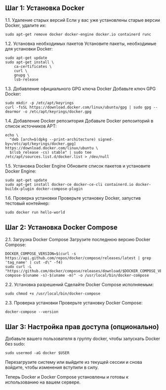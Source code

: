 ## Шаг 1: Установка Docker
1.1. Удаление старых версий
Если у вас уже установлены старые версии Docker, удалите их:
```
sudo apt-get remove docker docker-engine docker.io containerd runc
```

1.2. Установка необходимых пакетов
Установите пакеты, необходимые для установки Docker:
```
sudo apt-get update
sudo apt-get install \
    ca-certificates \
    curl \
    gnupg \
    lsb-release
```

1.3. Добавление официального GPG ключа Docker
Добавьте ключ GPG Docker:
```
sudo mkdir -p /etc/apt/keyrings
curl -fsSL https://download.docker.com/linux/ubuntu/gpg | sudo gpg --dearmor -o /etc/apt/keyrings/docker.gpg
```

1.4. Добавление Docker репозитория
Добавьте Docker репозиторий в список источников APT:
```
echo \
  "deb [arch=$(dpkg --print-architecture) signed-by=/etc/apt/keyrings/docker.gpg] https://download.docker.com/linux/ubuntu \
  $(lsb_release -cs) stable" | sudo tee /etc/apt/sources.list.d/docker.list > /dev/null

```

1.5. Установка Docker Engine
Обновите список пакетов и установите Docker Engine:
```
sudo apt-get update
sudo apt-get install docker-ce docker-ce-cli containerd.io docker-buildx-plugin docker-compose-plugin
```

1.6. Проверка установки
Проверьте установку Docker, запустив тестовый контейнер:
```
sudo docker run hello-world
```

## Шаг 2: Установка Docker Compose
2.1. Загрузка Docker Compose
Загрузите последнюю версию Docker Compose:
```
DOCKER_COMPOSE_VERSION=$(curl -s https://api.github.com/repos/docker/compose/releases/latest | grep 'tag_name' | cut -d\" -f4)
sudo curl -L "https://github.com/docker/compose/releases/download/$DOCKER_COMPOSE_VERSION/docker-compose-$(uname -s)-$(uname -m)" -o /usr/local/bin/docker-compose
```

2.2. Установка разрешений
Сделайте Docker Compose исполняемым:
```
sudo chmod +x /usr/local/bin/docker-compose
```

2.3. Проверка установки
Проверьте установку Docker Compose:
```
docker-compose --version
```

## Шаг 3: Настройка прав доступа (опционально)
Добавьте вашего пользователя в группу docker, чтобы запускать Docker без sudo:
```
sudo usermod -aG docker $USER
```
Перезагрузите систему или выйдите из текущей сессии и снова войдите, чтобы изменения вступили в силу.

Теперь Docker и Docker Compose установлены и готовы к использованию на вашем сервере.